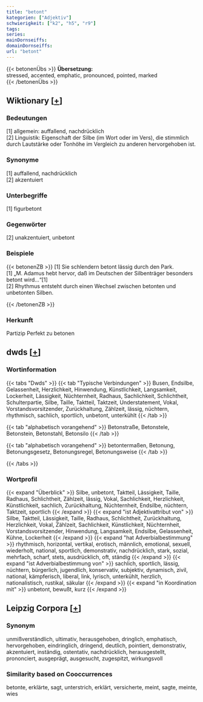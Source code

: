 ```yaml
---
title: "betont"
kategorien: ["Adjektiv"]
schwierigkeit: ["k2", "h5", "r9"]
tags:
series:
mainDornseiffs:
domainDornseiffs:
url: "betont"
---
```


{{< betonenÜbs >}}
**Übersetzung:**  
stressed, accented, emphatic, pronounced, pointed, marked  
{{< /betonenÜbs >}}

## Wiktionary [[+](https://de.wiktionary.org/wiki/betont)]

### Bedeutungen
[1] allgemein: auffallend, nachdrücklich  
[2] Linguistik: Eigenschaft der Silbe (im Wort oder im Vers), die stimmlich durch Lautstärke oder Tonhöhe im Vergleich zu anderen hervorgehoben ist.  

### Synonyme
[1] auffallend, nachdrücklich  
[2] akzentuiert  

### Unterbegriffe
[1] figurbetont  

### Gegenwörter
[2] unakzentuiert, unbetont  

### Beispiele
{{< betonenZB >}}
[1] Sie schlendern betont lässig durch den Park.  
[1] „M. Adamus hebt hervor, daß im Deutschen der Silbenträger besonders betont wird…“[1]  
[2] Rhythmus entsteht durch einen Wechsel zwischen betonten und unbetonten Silben.  

{{< /betonenZB >}}
### Herkunft
Partizip Perfekt zu betonen  



## dwds [[+](https://www.dwds.de/wb/betont)]

### Wortinformation
{{< tabs "Dwds" >}}
{{< tab "Typische Verbindungen" >}}
Busen, Endsilbe, Gelassenheit, Herzlichkeit, Hinwendung, Künstlichkeit, Langsamkeit, Lockerheit, Lässigkeit, Nüchternheit, Radhaus, Sachlichkeit, Schlichtheit, Schulterpartie, Silbe, Taille, Taktteil, Taktzeit, Understatement, Vokal, Vorstandsvorsitzender, Zurückhaltung, Zählzeit, lässig, nüchtern, rhythmisch, sachlich, sportlich, unbetont, unterkühlt
{{< /tab >}}

{{< tab "alphabetisch vorangehend" >}}
Betonstraße, Betonstele, Betonstein, Betonstahl, Betonsilo
{{< /tab >}}

{{< tab "alphabetisch vorangehend" >}}
betontermaßen, Betonung, Betonungsgesetz, Betonungsregel, Betonungsweise
{{< /tab >}}

{{< /tabs >}}

### Wortprofil
{{< expand "Überblick" >}} Silbe, unbetont, Taktteil, Lässigkeit, Taille, Radhaus, Schlichtheit, Zählzeit, lässig, Vokal, Sachlichkeit, Herzlichkeit, Künstlichkeit, sachlich, Zurückhaltung, Nüchternheit, Endsilbe, nüchtern, Taktzeit, sportlich {{< /expand >}}
{{< expand "ist Adjektivattribut von" >}} Silbe, Taktteil, Lässigkeit, Taille, Radhaus, Schlichtheit, Zurückhaltung, Herzlichkeit, Vokal, Zählzeit, Sachlichkeit, Künstlichkeit, Nüchternheit, Vorstandsvorsitzender, Hinwendung, Langsamkeit, Endsilbe, Gelassenheit, Kühne, Lockerheit {{< /expand >}}
{{< expand "hat Adverbialbestimmung" >}} rhythmisch, horizontal, vertikal, erotisch, männlich, emotional, sexuell, wiederholt, national, sportlich, demonstrativ, nachdrücklich, stark, sozial, mehrfach, scharf, stets, ausdrücklich, oft, ständig {{< /expand >}}
{{< expand "ist Adverbialbestimmung von" >}} sachlich, sportlich, lässig, nüchtern, bürgerlich, jugendlich, konservativ, subjektiv, dynamisch, zivil, national, kämpferisch, liberal, link, lyrisch, unterkühlt, herzlich, nationalistisch, rustikal, säkular {{< /expand >}}
{{< expand "in Koordination mit" >}} unbetont, bewußt, kurz {{< /expand >}}

## Leipzig Corpora [[+](https://corpora.uni-leipzig.de/en/res?word=betont&corpusId=deu_newscrawl-public_2018)]


### Synonym
unmißverständlich, ultimativ, herausgehoben, dringlich, emphatisch, hervorgehoben, eindringlich, dringend, deutlich, pointiert, demonstrativ, akzentuiert, inständig, ostentativ, nachdrücklich, herausgestellt, prononciert, ausgeprägt, ausgesucht, zugespitzt, wirkungsvoll


### Similarity based on Cooccurrences
betonte, erklärte, sagt, unterstrich, erklärt, versicherte, meint, sagte, meinte, wies

